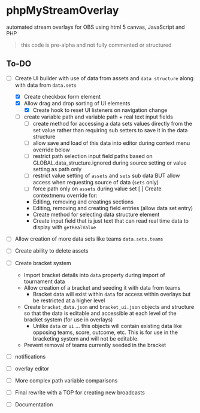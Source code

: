 # phpMyStreamOverlay
automated stream overlays for OBS using html 5 canvas, JavaScript and PHP

> this code is pre-alpha and not fully commented or structured

## To-DO
- [ ] Create UI builder with use of data from assets and `data structure` along with data from `data.sets`
	- [x] Create checkbox form element
	- [x] Allow drag and drop sorting of UI elements
		- [x] Create hook to reset UI listeners on navigation change
	- [ ] create variable path and variable path + real text input fields
		- [ ] create method for accessing a data sets values directly from the set value rather than requiring sub setters to save it in the data structure
		- [ ] allow save and load of this data into editor during context menu override below
		- [ ] restrict path selection input field paths based on GLOBAL.data_structure.ignored during source setting or value setting as path only
		- [ ] restrict value setting of `assets` and `sets` sub data BUT allow access when requesting source of data (`sets` only)
		- [ ] force path only on `assets` during value set
	[ ] Create contextmenu override for:
		- Editing, removing and creatings sections
		- Editing, removing and creating field entries (allow data set entry)
		- Create method for selecting data structure element
		- Create input field that is just text that can read real time data to display with `getRealValue`
- [ ] Allow creation of more data sets like teams `data.sets.teams`
- [ ] Create ability to delete assets
- [ ] Create bracket system
	- Import bracket details into `data` property during import of tournament data
	- Allow creation of a bracket and seeding it with data from teams
		- Bracket data will exist within `data` for access within overlays but be restricted at a higher level
	- Create `bracket_data.json` and `bracket_ui.json` objects and structure so that the data is editable and accessible at each level of the bracket system (for use in overlays)
		- Unlike `data` or `ui` ... this objects will contain existing data like opposing teams, score, outcome, etc. This is for use in the bracketing system and will not be editable.
	- Prevent removal of teams currently seeded in the bracket
- [ ] notifications
- [ ] overlay editor
- [ ] More complex path variable comparisons



- [ ] Final rewrite with a TOP for creating new broadcasts
- [ ] Documentation